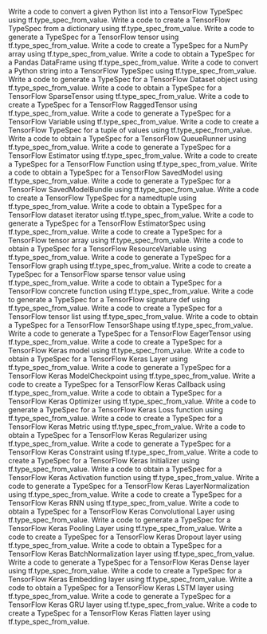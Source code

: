 Write a code to convert a given Python list into a TensorFlow TypeSpec using tf.type_spec_from_value.
Write a code to create a TensorFlow TypeSpec from a dictionary using tf.type_spec_from_value.
Write a code to generate a TypeSpec for a TensorFlow tensor using tf.type_spec_from_value.
Write a code to create a TypeSpec for a NumPy array using tf.type_spec_from_value.
Write a code to obtain a TypeSpec for a Pandas DataFrame using tf.type_spec_from_value.
Write a code to convert a Python string into a TensorFlow TypeSpec using tf.type_spec_from_value.
Write a code to generate a TypeSpec for a TensorFlow Dataset object using tf.type_spec_from_value.
Write a code to obtain a TypeSpec for a TensorFlow SparseTensor using tf.type_spec_from_value.
Write a code to create a TypeSpec for a TensorFlow RaggedTensor using tf.type_spec_from_value.
Write a code to generate a TypeSpec for a TensorFlow Variable using tf.type_spec_from_value.
Write a code to create a TensorFlow TypeSpec for a tuple of values using tf.type_spec_from_value.
Write a code to obtain a TypeSpec for a TensorFlow QueueRunner using tf.type_spec_from_value.
Write a code to generate a TypeSpec for a TensorFlow Estimator using tf.type_spec_from_value.
Write a code to create a TypeSpec for a TensorFlow Function using tf.type_spec_from_value.
Write a code to obtain a TypeSpec for a TensorFlow SavedModel using tf.type_spec_from_value.
Write a code to generate a TypeSpec for a TensorFlow SavedModelBundle using tf.type_spec_from_value.
Write a code to create a TensorFlow TypeSpec for a namedtuple using tf.type_spec_from_value.
Write a code to obtain a TypeSpec for a TensorFlow dataset iterator using tf.type_spec_from_value.
Write a code to generate a TypeSpec for a TensorFlow EstimatorSpec using tf.type_spec_from_value.
Write a code to create a TypeSpec for a TensorFlow tensor array using tf.type_spec_from_value.
Write a code to obtain a TypeSpec for a TensorFlow ResourceVariable using tf.type_spec_from_value.
Write a code to generate a TypeSpec for a TensorFlow graph using tf.type_spec_from_value.
Write a code to create a TypeSpec for a TensorFlow sparse tensor value using tf.type_spec_from_value.
Write a code to obtain a TypeSpec for a TensorFlow concrete function using tf.type_spec_from_value.
Write a code to generate a TypeSpec for a TensorFlow signature def using tf.type_spec_from_value.
Write a code to create a TypeSpec for a TensorFlow tensor list using tf.type_spec_from_value.
Write a code to obtain a TypeSpec for a TensorFlow TensorShape using tf.type_spec_from_value.
Write a code to generate a TypeSpec for a TensorFlow EagerTensor using tf.type_spec_from_value.
Write a code to create a TypeSpec for a TensorFlow Keras model using tf.type_spec_from_value.
Write a code to obtain a TypeSpec for a TensorFlow Keras Layer using tf.type_spec_from_value.
Write a code to generate a TypeSpec for a TensorFlow Keras ModelCheckpoint using tf.type_spec_from_value.
Write a code to create a TypeSpec for a TensorFlow Keras Callback using tf.type_spec_from_value.
Write a code to obtain a TypeSpec for a TensorFlow Keras Optimizer using tf.type_spec_from_value.
Write a code to generate a TypeSpec for a TensorFlow Keras Loss function using tf.type_spec_from_value.
Write a code to create a TypeSpec for a TensorFlow Keras Metric using tf.type_spec_from_value.
Write a code to obtain a TypeSpec for a TensorFlow Keras Regularizer using tf.type_spec_from_value.
Write a code to generate a TypeSpec for a TensorFlow Keras Constraint using tf.type_spec_from_value.
Write a code to create a TypeSpec for a TensorFlow Keras Initializer using tf.type_spec_from_value.
Write a code to obtain a TypeSpec for a TensorFlow Keras Activation function using tf.type_spec_from_value.
Write a code to generate a TypeSpec for a TensorFlow Keras LayerNormalization using tf.type_spec_from_value.
Write a code to create a TypeSpec for a TensorFlow Keras RNN using tf.type_spec_from_value.
Write a code to obtain a TypeSpec for a TensorFlow Keras Convolutional Layer using tf.type_spec_from_value.
Write a code to generate a TypeSpec for a TensorFlow Keras Pooling Layer using tf.type_spec_from_value.
Write a code to create a TypeSpec for a TensorFlow Keras Dropout layer using tf.type_spec_from_value.
Write a code to obtain a TypeSpec for a TensorFlow Keras BatchNormalization layer using tf.type_spec_from_value.
Write a code to generate a TypeSpec for a TensorFlow Keras Dense layer using tf.type_spec_from_value.
Write a code to create a TypeSpec for a TensorFlow Keras Embedding layer using tf.type_spec_from_value.
Write a code to obtain a TypeSpec for a TensorFlow Keras LSTM layer using tf.type_spec_from_value.
Write a code to generate a TypeSpec for a TensorFlow Keras GRU layer using tf.type_spec_from_value.
Write a code to create a TypeSpec for a TensorFlow Keras Flatten layer using tf.type_spec_from_value.